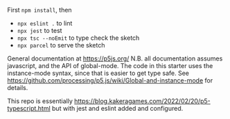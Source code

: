 First `npm install`, then 

* `npx eslint .` to lint
* `npx jest` to test
* `npx tsc --noEmit` to type check the sketch
* `npx parcel` to serve the sketch


General documentation at https://p5js.org/
N.B. all documentation assumes javascript, and the API of global-mode.
The code in this starter uses the instance-mode syntax, since that is easier to get type safe.
See https://github.com/processing/p5.js/wiki/Global-and-instance-mode for details.

This repo is essentially https://blog.kakeragames.com/2022/02/20/p5-typescript.html but with jest and eslint added and configured.
